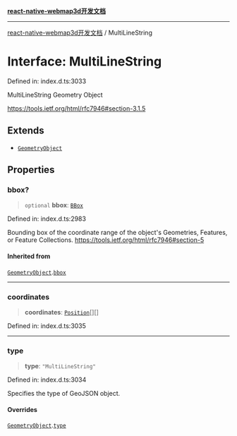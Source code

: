 [**react-native-webmap3d开发文档**](../README.md)

***

[react-native-webmap3d开发文档](../globals.md) / MultiLineString

# Interface: MultiLineString

Defined in: index.d.ts:3033

MultiLineString Geometry Object

https://tools.ietf.org/html/rfc7946#section-3.1.5

## Extends

- [`GeometryObject`](GeometryObject.md)

## Properties

### bbox?

> `optional` **bbox**: [`BBox`](../type-aliases/BBox.md)

Defined in: index.d.ts:2983

Bounding box of the coordinate range of the object's Geometries, Features, or Feature Collections.
https://tools.ietf.org/html/rfc7946#section-5

#### Inherited from

[`GeometryObject`](GeometryObject.md).[`bbox`](GeometryObject.md#bbox)

***

### coordinates

> **coordinates**: [`Position`](../type-aliases/Position.md)[][]

Defined in: index.d.ts:3035

***

### type

> **type**: `"MultiLineString"`

Defined in: index.d.ts:3034

Specifies the type of GeoJSON object.

#### Overrides

[`GeometryObject`](GeometryObject.md).[`type`](GeometryObject.md#type)
